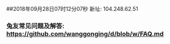 ##2018年09月28日07时12分07秒 新址: 104.248.62.51
### 兔友常见问题及解答: https://github.com/wanggonging/d/blob/w/FAQ.md
